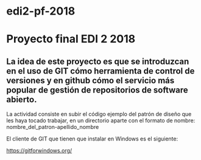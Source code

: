 # edi2-pf-2018
<h1>Proyecto final EDI 2 2018</h1>

<h2>La idea de este proyecto es que se introduzcan en el uso de GIT cómo herramienta de control de versiones y en github cómo el servicio más popular de gestión de repositorios de software abierto.</h2>

La actividad consiste en subir el código ejemplo del patrón de diseño que les haya tocado trabajar, en un directorio aparte con el formato de nombre: nombre_del_patron-apellido_nombre

El cliente de GIT que tienen que instalar en Windows es el siguiente:

https://gitforwindows.org/
 

